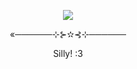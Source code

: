 
<p align="center">
  <img src="https://github.com/user-attachments/assets/950320bb-6cd8-476c-ad4d-25e6b9cadee1">
</p>
<p align="center">«──────⊹⊱✫⊰⊹──────</p>
<p align="center">Silly! :3</p>
